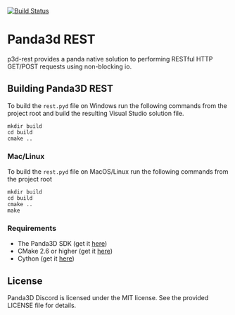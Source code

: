 [![Build Status](https://travis-ci.com/NxtStudios/p3d-rest.svg?branch=master)](https://travis-ci.com/NxtStudios/p3d-rest)

Panda3d REST
============
p3d-rest provides a panda native solution to performing RESTful HTTP GET/POST requests using non-blocking io.

## Building Panda3D REST
To build the ``rest.pyd`` file on Windows run the following commands from the
project root and build the resulting Visual Studio solution file.
```
mkdir build
cd build
cmake ..
```

### Mac/Linux
To build the ``rest.pyd`` file on MacOS/Linux run the following commands from the project root

```
mkdir build
cd build
cmake ..
make
```

### Requirements

- The Panda3D SDK (get it <a href="http://www.panda3d.org/download.php?sdk">here</a>)
- CMake 2.6 or higher (get it <a href="https://cmake.org/download/">here</a>)
- Cython (get it <a href="https://cython.org/">here</a>)

## License
Panda3D Discord is licensed under the MIT license. See the provided LICENSE file for details.
